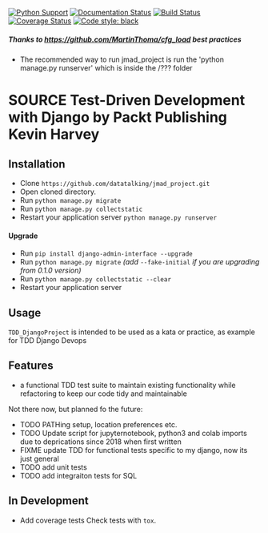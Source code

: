 
[![Python Support](https://img.shields.io/pypi/pyversions/cfg_load.svg)](https://pypi.org/project/cfg_load/)
[![Documentation Status](https://readthedocs.org/projects/cfg_load/badge/?version=latest)](http://cfg-load.readthedocs.io/en/latest/)
[![Build Status](https://travis-ci.org/MartinThoma/cfg_load.svg?branch=master)](https://travis-ci.org/MartinThoma/cfg_load)
[![Coverage Status](https://coveralls.io/repos/github/MartinThoma/cfg_load/badge.svg?branch=master)](https://coveralls.io/github/MartinThoma/cfg_load?branch=master)
[![Code style: black](https://img.shields.io/badge/code%20style-black-000000.svg)](https://github.com/psf/black)

##### Thanks to https://github.com/MartinThoma/cfg_load best practices
* The recommended way to run jmad_project is run the 'python manage.py runserver' which is inside the /??? folder
# SOURCE Test-Driven Development with Django by Packt Publishing Kevin Harvey

## Installation

- Clone ``https://github.com/datatalking/jmad_project.git``
- Open cloned directory.
- Run ``python manage.py migrate``
- Run ``python manage.py collectstatic``
- Restart your application server ``python manage.py runserver``

#### Upgrade
- Run `pip install django-admin-interface --upgrade`
- Run ``python manage.py migrate`` *(add* ``--fake-initial`` *if you are upgrading from 0.1.0 version)*
- Run ``python manage.py collectstatic --clear``
- Restart your application server

## Usage

`TDD_DjangoProject` is intended to be used as a kata or practice, as example for TDD Django Devops


## Features

* a functional TDD test suite to maintain existing functionality while refactoring to keep our code tidy and maintainable

Not there now, but planned fo the future:

* TODO PATHing setup, location preferences etc.
* TODO Update script for jupyternotebook, python3 and colab imports due to deprications since 2018 when first written
* FIXME update TDD for functional tests specific to my django, now its just general
* TODO add unit tests
* TODO add integraiton tests for SQL



## In Development

* Add coverage tests
  Check tests with `tox`.
